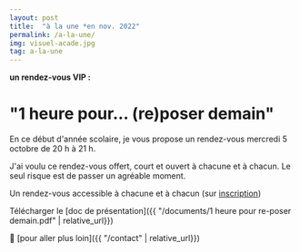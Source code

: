 ```yaml
---
layout: post
title:  "à la une *en nov. 2022"
permalink: /a-la-une/
img: visuel-acade.jpg
tag: a-la-une
---
```

**un rendez-vous VIP :**

# "1 heure pour... (re)poser demain"

En ce début d'année scolaire, je vous propose un rendez-vous mercredi 5 octobre de 20 h à 21 h.

J'ai voulu ce rendez-vous offert, court et ouvert à chacune et à chacun. Le seul risque est de passer un agréable moment.

Un rendez-vous accessible à chacune et à chacun (sur [inscription](https://framaforms.org/1-heure-pour-reposer-demain-inscription-1661268686))

Télécharger le [doc de présentation]({{ "/documents/1 heure pour re-poser demain.pdf" | relative_url}})

👣 [pour aller plus loin]({{ "/contact"  | relative_url}})
